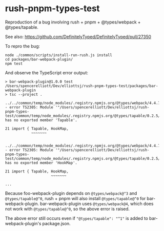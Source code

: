 # rush-pnpm-types-test
Reproduction of a bug involving rush + pnpm + @types/webpack + @types/tapable.

See also: https://github.com/DefinitelyTyped/DefinitelyTyped/pull/27350

To repro the bug:

```
node ./common/scripts/install-run-rush.js install
cd packages/bar-webpack-plugin/
npm test
```

And observe the TypeScript error output:

```
> bar-webpack-plugin@1.0.0 test /Users/spencerelliott/Dev/elliottsj/rush-pnpm-types-test/packages/bar-webpack-plugin
> tsc --project .

../../common/temp/node_modules/.registry.npmjs.org/@types/webpack/4.4.7/node_modules/@types/webpack/index.d.ts:21:10 - error TS2305: Module '"/Users/spencerelliott/Dev/elliottsj/rush-pnpm-types-test/common/temp/node_modules/.registry.npmjs.org/@types/tapable/0.2.5/node_modules/@types/tapable/index"' has no exported member 'Tapable'.

21 import { Tapable, HookMap,
            ~~~~~~~


../../common/temp/node_modules/.registry.npmjs.org/@types/webpack/4.4.7/node_modules/@types/webpack/index.d.ts:21:19 - error TS2305: Module '"/Users/spencerelliott/Dev/elliottsj/rush-pnpm-types-test/common/temp/node_modules/.registry.npmjs.org/@types/tapable/0.2.5/node_modules/@types/tapable/index"' has no exported member 'HookMap'.

21 import { Tapable, HookMap,
                     ~~~~~~~

...
```

Because foo-webpack-plugin depends on `@types/webpack@^3` and `@types/tapable@^0`, rush + pnpm will also install `@types/tapable@^0` for bar-webpack-plugin. bar-webpack-plugin uses `@types/webpack@4`, which does not work with `@types/tapable@^0`, so the above error is raised.

The above error still occurs even if `"@types/tapable": "^1"` is added to bar-webpack-plugin's package.json.
